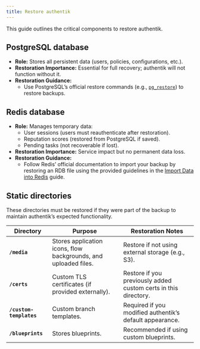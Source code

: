 ```yaml
---
title: Restore authentik
---
```


This guide outlines the critical components to restore authentik.

## PostgreSQL database

- **Role:** Stores all persistent data (users, policies, configurations, etc.).
- **Restoration Importance:** Essential for full recovery; authentik will not function without it.
- **Restoration Guidance:**
    - Use PostgreSQL’s official restore commands (e.g., [`pg_restore`](https://www.postgresql.org/docs/current/app-pgrestore.html)) to restore backups.

## Redis database

- **Role:** Manages temporary data:
    - User sessions (users must reauthenticate after restoration).
    - Reputation scores (restored from PostgreSQL if saved).
    - Pending tasks (not recoverable if lost).
- **Restoration Importance:** Service impact but no permanent data loss.
- **Restoration Guidance:**
    - Follow Redis’ official documentation to import your backup by restoring an RDB file using the provided guidelines in the [Import Data into Redis](https://redis.io/learn/guides/import#restore-an-rdb-file) guide.

## Static directories

These directories must be restored if they were part of the backup to maintain authentik’s expected functionality.

| Directory               | Purpose                                                         | Restoration Notes                                               |
| ----------------------- | --------------------------------------------------------------- | --------------------------------------------------------------- |
| **`/media`**            | Stores application icons, flow backgrounds, and uploaded files. | Restore if not using external storage (e.g., S3).               |
| **`/certs`**            | Custom TLS certificates (if provided externally).               | Restore if you previously added custom certs in this directory. |
| **`/custom-templates`** | Custom branch templates.                                        | Required if you modified authentik’s default appearance.        |
| **`/blueprints`**       | Stores blueprints.                                              | Recommended if using custom blueprints.                         |

